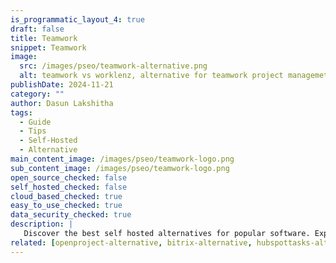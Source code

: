 ```yaml
---
is_programmatic_layout_4: true
draft: false
title: Teamwork
snippet: Teamwork
image:
  src: /images/pseo/teamwork-alternative.png
  alt: teamwork vs worklenz, alternative for teamwork project managemet tool, task management, resource management, productivity, self-hosted
publishDate: 2024-11-21
category: ""
author: Dasun Lakshitha
tags:
  - Guide
  - Tips
  - Self-Hosted
  - Alternative
main_content_image: /images/pseo/teamwork-logo.png
sub_content_image: /images/pseo/teamwork-logo.png
open_source_checked: false
self_hosted_checked: false
cloud_based_checked: true
easy_to_use_checked: true
data_security_checked: true
description: |
   Discover the best self hosted alternatives for popular software. Explore our comprehensive guides and find the perfect solution for your needs today.
related: [openproject-alternative, bitrix-alternative, hubspottasks-alternative, googletasks-alternative]
---
```


